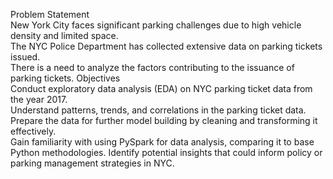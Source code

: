 Problem Statement
<br>New York City faces significant parking challenges due to high vehicle density and limited space.
<br>The NYC Police Department has collected extensive data on parking tickets issued.
<br>There is a need to analyze the factors contributing to the issuance of parking tickets.
Objectives
<br>Conduct exploratory data analysis (EDA) on NYC parking ticket data from the year 2017.
<br>Understand patterns, trends, and correlations in the parking ticket data.
<br>Prepare the data for further model building by cleaning and transforming it effectively.
<br>Gain familiarity with using PySpark for data analysis, comparing it to base Python methodologies.
Identify potential insights that could inform policy or parking management strategies in NYC.
